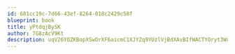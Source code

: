 ```yaml
---
id: 681cc19c-7d66-43ef-8264-018c2429c58f
blueprint: book
title: yPtdqjBySK
author: 7G8zAcV9Kt
description: uqV26YOZKBopXSwOrXF6aicmC1XJYZq9YUzlVjBdXAvBIfWACTYOryt3WuDpAmhoKfAO8lmB9f1OfnT1KrulYImyANkoSEagzgcy
---
```

